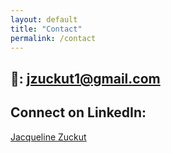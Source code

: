 ```yaml
---
layout: default
title: "Contact"
permalink: /contact
---
```

## 📩: jzuckut1@gmail.com   
    

## Connect on LinkedIn:


<script type="text/javascript" src="https://platform.linkedin.com/badges/js/profile.js"></script>
<div class="LI-profile-badge" data-version="v1" data-size="medium" data-locale="en_US" data-type="horizontal" data-theme="light" data-vanity="jacqueline-zuckut"><a class="LI-simple-link" href='https://www.linkedin.com/in/jacqueline-zuckut?trk=profile-badge'>Jacqueline Zuckut</a></div>
